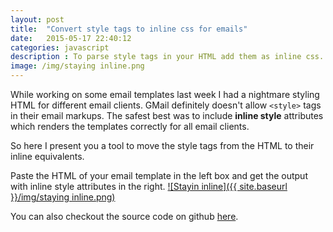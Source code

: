 ```yaml
---
layout: post
title:  "Convert style tags to inline css for emails"
date:   2015-05-17 22:40:12
categories: javascript
description : To parse style tags in your HTML add them as inline css.
image: /img/staying inline.png
---
```


While working on some email templates last week I had a nightmare styling HTML for different email clients. GMail definitely doesn't allow `<style>` tags in their email markups. The safest best was to include __inline style__ attributes which renders the templates correctly for all email clients.

So here I present you a tool to move the style tags from the HTML to their inline equivalents. 

Paste the HTML of your email template in the left box and get the output with inline style attributes in the right. 
<a href="http://kirankoduru.github.io/stayin-inline/">
![Stayin inline]({{ site.baseurl }}/img/staying inline.png)
</a>

You can also checkout the source code on github [here](https://github.com/kirankoduru/stayin-inline). 
